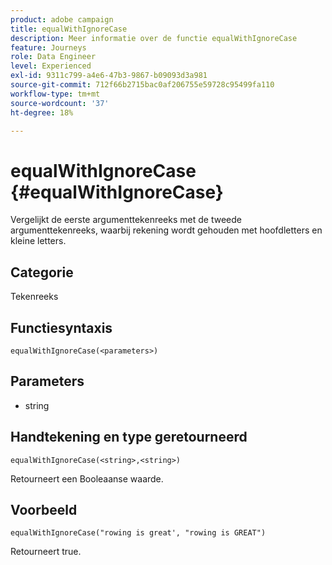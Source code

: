 ```yaml
---
product: adobe campaign
title: equalWithIgnoreCase
description: Meer informatie over de functie equalWithIgnoreCase
feature: Journeys
role: Data Engineer
level: Experienced
exl-id: 9311c799-a4e6-47b3-9867-b09093d3a981
source-git-commit: 712f66b2715bac0af206755e59728c95499fa110
workflow-type: tm+mt
source-wordcount: '37'
ht-degree: 18%

---
```


# equalWithIgnoreCase {#equalWithIgnoreCase}

Vergelijkt de eerste argumenttekenreeks met de tweede argumenttekenreeks, waarbij rekening wordt gehouden met hoofdletters en kleine letters.

## Categorie

Tekenreeks

## Functiesyntaxis

`equalWithIgnoreCase(<parameters>)`

## Parameters

* string

## Handtekening en type geretourneerd

`equalWithIgnoreCase(<string>,<string>)`

Retourneert een Booleaanse waarde.

## Voorbeeld

`equalWithIgnoreCase("rowing is great', "rowing is GREAT")`

Retourneert true.
